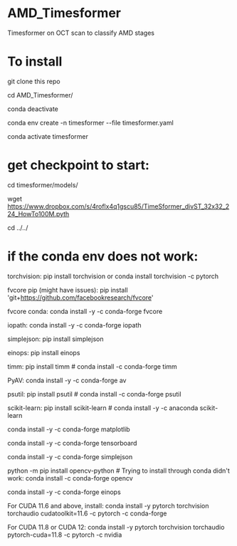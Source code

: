 # AMD_Timesformer
Timesformer on OCT scan to classify AMD stages 


# To install

git clone this repo

cd AMD_Timesformer/

conda deactivate 

conda env create -n timesformer --file timesformer.yaml

conda activate timesformer

# get checkpoint to start: 

cd timesformer/models/

wget https://www.dropbox.com/s/4roflx4q1gscu85/TimeSformer_divST_32x32_224_HowTo100M.pyth

cd ../../

# if the conda env does not work:

torchvision: pip install torchvision or conda install torchvision -c pytorch

fvcore pip (might have issues): pip install 'git+https://github.com/facebookresearch/fvcore'

fvcore conda: conda install -y -c conda-forge fvcore

iopath: conda install -y -c conda-forge iopath

simplejson: pip install simplejson

einops: pip install einops

timm: pip install timm   # conda install -c conda-forge timm

PyAV: conda install -y -c conda-forge av

psutil: pip install psutil  # conda install -c conda-forge psutil

scikit-learn: pip install scikit-learn  # conda install -y -c anaconda scikit-learn

conda install -y -c conda-forge matplotlib

conda install -y -c conda-forge tensorboard

conda install -y -c conda-forge simplejson

python -m pip install opencv-python    # Trying to install through conda didn't work: conda install -c conda-forge opencv

conda install -y -c conda-forge einops

For CUDA 11.6 and above, install: conda install -y pytorch torchvision torchaudio cudatoolkit=11.6 -c pytorch -c conda-forge

For CUDA 11.8 or CUDA 12:  conda install -y pytorch torchvision torchaudio pytorch-cuda=11.8 -c pytorch -c nvidia


